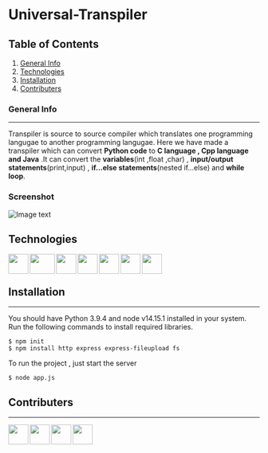# Universal-Transpiler
## Table of Contents
1. [General Info](#general-info)
2. [Technologies](#technologies)
3. [Installation](#installation)
4. [Contributers](#contributers)

### General Info
***
Transpiler is source to source compiler which translates one programming langugae to another programming langugae. Here we have made a transpiler which can convert **Python code** to **C language , Cpp language and Java** .It can convert the **variables**(int ,float ,char) , **input/output statements**(print,input) , **if...else statements**(nested if...else) and  **while loop**.
### Screenshot
![Image text](https://github.com/tejas0207/Universal-Transpiler/blob/main/readme%20images/Screenshot%20(958).png)
## Technologies

<img src="https://github.com/tejas0207/Universal-Transpiler/blob/main/readme%20images/vscodeimage.png" width="40" height="40" align="left"> 
<img src="https://github.com/tejas0207/Universal-Transpiler/blob/main/readme%20images/cssimage.jpg" width="50" height="40" align="left">
<img src="https://github.com/tejas0207/Universal-Transpiler/blob/main/readme%20images/htmlimage.png" width="40" height="40" align="left">
<img src="https://github.com/tejas0207/Universal-Transpiler/blob/main/readme%20images/nodeimage.png" width="40" height="40" align="left">
<a href=https://www.python.org><img src="https://github.com/tejas0207/Universal-Transpiler/blob/main/readme%20images/pythonimage.jpg" width="40" height="40" align="left"><a/>
<img src="https://github.com/tejas0207/Universal-Transpiler/blob/main/readme%20images/shellscriptingimage.jpg" width="40" height="40" align="left">
<img src="https://github.com/tejas0207/Universal-Transpiler/blob/main/readme%20images/javascriptimage.jpg" width="40" height="40" align="left">
<br />
<br />

## Installation
***
You should have Python 3.9.4 and node v14.15.1 installed in your system. Run the following commands to install required libraries.
```
$ npm init
$ npm install http express express-fileupload fs

```
To run the project , just start the server
```
$ node app.js

```
## Contributers
***
<a href=https://github.com/tejas0207><img src="https://github.com/tejas0207/Universal-Transpiler/blob/main/readme%20images/tejasgithubimage.png" width="40" height="40" align="left"><a/> <a href=https://github.com/Shankar21700><img src="https://github.com/tejas0207/Universal-Transpiler/blob/main/readme%20images/shankargithubimage.png" width="40" height="40" align="left"><a/> <a href=https://github.com/Sanskriti-1711><img src="https://github.com/tejas0207/Universal-Transpiler/blob/main/readme%20images/sanskritigithubimage.png" width="40" height="40" align="left"><a/>  <a href=https://github.com/pkhadse><img src="https://github.com/tejas0207/Universal-Transpiler/blob/main/readme%20images/priyankagithubimage.png" width="40" height="40" align="left"><a/>  



